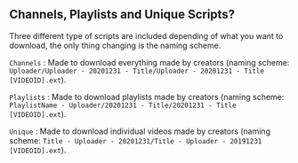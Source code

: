 ## Channels, Playlists and Unique Scripts?

Three different type of scripts are included depending of what you want to download, the only thing changing is the naming scheme.

`Channels` : Made to download everything made by creators (naming scheme: `Uploader/Uploader - 20201231 - Title/Uploader - 20201231 - Title [VIDEOID].ext`).

`Playlists` : Made to download playlists made by creators (naming scheme: `PlaylistName - Uploader/20201231 - Title/20201231 - Title [VIDEOID].ext`).

`Unique` : Made to download individual videos made by creators (naming scheme: `Title - Uploader - 20201231/Title - Uploader - 20191231 [VIDEOID].ext`). 
